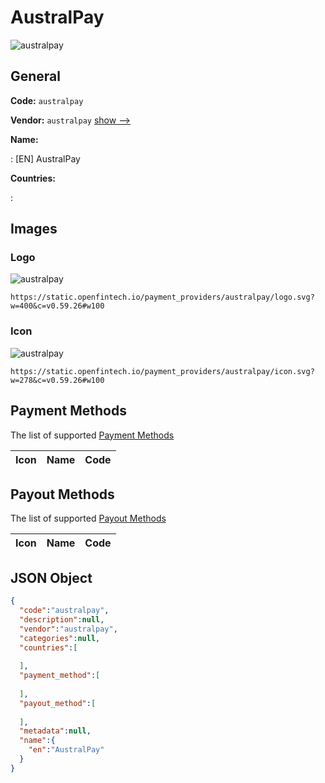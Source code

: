 
# AustralPay 
![australpay](https://static.openfintech.io/payment_providers/australpay/logo.svg?w=400&c=v0.59.26#w100)  

## General 
 
**Code:** `australpay` 
 
**Vendor:** `australpay` [show -->](/vendors/australpay/) 
 
**Name:** 
 
:	[EN] AustralPay 
 
 
**Countries:** 
 
: 

## Images 

### Logo 
 
![australpay](https://static.openfintech.io/payment_providers/australpay/logo.svg?w=400&c=v0.59.26#w100)  

```
https://static.openfintech.io/payment_providers/australpay/logo.svg?w=400&c=v0.59.26#w100
```  

### Icon 
 
![australpay](https://static.openfintech.io/payment_providers/australpay/icon.svg?w=278&c=v0.59.26#w100)  

```
https://static.openfintech.io/payment_providers/australpay/icon.svg?w=278&c=v0.59.26#w100
```  

## Payment Methods 
 
The list of supported [Payment Methods](/payment-methods/) 

|Icon|Name|Code| 
|:---:|:---:|:---:| 
 

## Payout Methods 
 
The list of supported [Payout Methods](/payout-methods/) 

|Icon|Name|Code| 
|:---:|:---:|:---:| 
 

## JSON Object 

```json
{
  "code":"australpay",
  "description":null,
  "vendor":"australpay",
  "categories":null,
  "countries":[
    
  ],
  "payment_method":[
    
  ],
  "payout_method":[
    
  ],
  "metadata":null,
  "name":{
    "en":"AustralPay"
  }
}
```  
